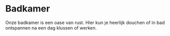 # Badkamer

Onze badkamer is een oase van rust. Hier kun je heerlijk douchen of in bad ontspannen na een dag klussen of werken.
